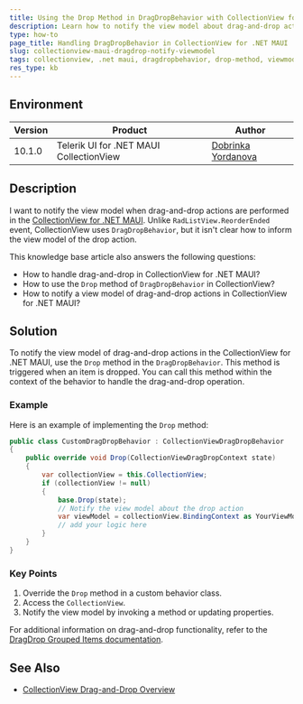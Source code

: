 ```yaml
---
title: Using the Drop Method in DragDropBehavior with CollectionView for .NET MAUI
description: Learn how to notify the view model about drag-and-drop actions in CollectionView for .NET MAUI using the Drop method in DragDropBehavior.
type: how-to
page_title: Handling DragDropBehavior in CollectionView for .NET MAUI
slug: collectionview-maui-dragdrop-notify-viewmodel
tags: collectionview, .net maui, dragdropbehavior, drop-method, viewmodel
res_type: kb
---
```


## Environment

| Version | Product | Author | 
| --- | --- | ---- | 
| 10.1.0 | Telerik UI for .NET MAUI CollectionView |[Dobrinka Yordanova](https://www.telerik.com/blogs/author/dobrinka-yordanova) | 


## Description

I want to notify the view model when drag-and-drop actions are performed in the [CollectionView for .NET MAUI](https://docs.telerik.com/devtools/maui/controls/collectionview/overview). Unlike `RadListView.ReorderEnded` event, CollectionView uses `DragDropBehavior`, but it isn't clear how to inform the view model of the drop action. 

This knowledge base article also answers the following questions:
- How to handle drag-and-drop in CollectionView for .NET MAUI?
- How to use the `Drop` method of `DragDropBehavior` in CollectionView?
- How to notify a view model of drag-and-drop actions in CollectionView for .NET MAUI?

## Solution

To notify the view model of drag-and-drop actions in the CollectionView for .NET MAUI, use the `Drop` method in the `DragDropBehavior`. This method is triggered when an item is dropped. You can call this method within the context of the behavior to handle the drag-and-drop operation.

### Example
Here is an example of implementing the `Drop` method:

```csharp
public class CustomDragDropBehavior : CollectionViewDragDropBehavior
{
    public override void Drop(CollectionViewDragDropContext state)
    {
        var collectionView = this.CollectionView;
        if (collectionView != null)
        {
            base.Drop(state);
            // Notify the view model about the drop action
            var viewModel = collectionView.BindingContext as YourViewModel;
            // add your logic here
        }
    }
}
```

### Key Points

1. Override the `Drop` method in a custom behavior class.
2. Access the `CollectionView`.
3. Notify the view model by invoking a method or updating properties.

For additional information on drag-and-drop functionality, refer to the [DragDrop Grouped Items documentation](https://docs.telerik.com/devtools/maui/controls/collectionview/drag-and-drop/dragdrop-grouped-items).

## See Also

- [CollectionView Drag-and-Drop Overview](https://docs.telerik.com/devtools/maui/controls/collectionview/drag-and-drop/overview)
